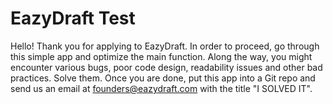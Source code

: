 # EazyDraft Test

Hello! Thank you for applying to EazyDraft. In order to proceed, go through this simple app and optimize the main function. Along the way, you might encounter various bugs, poor code design, readability issues and other bad practices. Solve them. Once you are done, put this app into a Git repo and send us an email at founders@eazydraft.com with the title "I SOLVED IT".